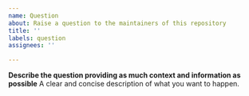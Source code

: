 ```yaml
---
name: Question
about: Raise a question to the maintainers of this repository
title: ''
labels: question
assignees: ''

---
```


**Describe the question providing as much context and information as possible**
A clear and concise description of what you want to happen.

